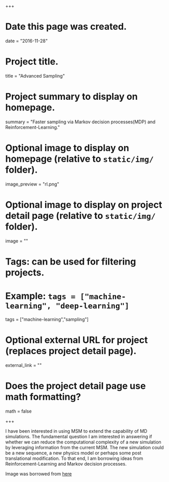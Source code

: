 +++
# Date this page was created.
date = "2016-11-28"

# Project title.
title = "Advanced Sampling"

# Project summary to display on homepage.
summary = "Faster sampling via Markov decision processes(MDP) and Reinforcement-Learning."

# Optional image to display on homepage (relative to `static/img/` folder).
image_preview = "rl.png"

# Optional image to display on project detail page (relative to `static/img/` folder).
image = ""

# Tags: can be used for filtering projects.
# Example: `tags = ["machine-learning", "deep-learning"]`
tags = ["machine-learning","sampling"]

# Optional external URL for project (replaces project detail page).
external_link = ""

# Does the project detail page use math formatting?
math = false

+++

I have been interested in using MSM to extend the capability of MD simulations. The fundamental question I am
interested in answering if whether we can reduce the computational complexity of a new simulation by leveraging
information from the current MSM. The new simulation could be a new sequence, a new physics model or perhaps
some post translational modification. To that end, I am borrowing ideas from Reinforcement-Learning and Markov decision
processes.

Image was borrowed from [here](http://miromannino.com/artificial-intelligence-markov-decision-process/)